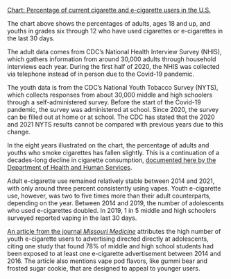 [Chart: Percentage of current cigarette and e-cigarette users in the U.S.](https://docs.google.com/spreadsheets/d/e/2PACX-1vRWTKQSOjEHSpWSjN_SRrU2qVrIdf9730PnnpJshX9vOz-_RTNJbzXb2XOvvlhnAHlaZm4fzzw0vD2h/pubchart?oid=134067247&amp;format=interactive)

The chart above shows the percentages of adults, ages 18 and up, and youths in grades six through 12 who have used cigarettes or e-cigarettes in the last 30 days.  

The adult data comes from CDC’s National Health Interview Survey (NHIS), which gathers information from around 30,000 adults through household interviews each year. During the first half of 2020, the NHIS was collected via telephone instead of in person due to the Covid-19 pandemic. 

The youth data is from the CDC’s National Youth Tobacco Survey (NYTS), which collects responses from about 30,000 middle and high schoolers through a self-administered survey. Before the start of the Covid-19 pandemic, the survey was administered at school. Since 2020, the survey can be filled out at home or at school. The CDC has stated that the 2020 and 2021 NYTS results cannot be compared with previous years due to this change. 

In the eight years illustrated on the chart, the percentage of adults and youths who smoke cigarettes has fallen slightly. This is a continuation of a decades-long decline in cigarette consumption, [documented here by the Department of Health and Human Services](https://www.ncbi.nlm.nih.gov/books/NBK294310/figure/ch2.f1/). 

Adult e-cigarette use remained relatively stable between 2014 and 2021, with only around three percent consistently using vapes. Youth e-cigarette use, however, was two to five times more than their adult counterparts, depending on the year. Between 2014 and 2019, the number of adolescents who used e-cigarettes doubled. In 2019, 1 in 5 middle and high schoolers surveyed reported vaping in the last 30 days.  

[An article from the journal *Missouri Medicine*](https://www.ncbi.nlm.nih.gov/pmc/articles/PMC7023954/) attributes the high number of youth e-cigarette users to advertising directed directly at adolescents, citing one study that found 78% of middle and high school students had been exposed to at least one e-cigarette advertisement between 2014 and 2016. The article also mentions vape pod flavors, like gummi bear and frosted sugar cookie, that are designed to appeal to younger users.  

